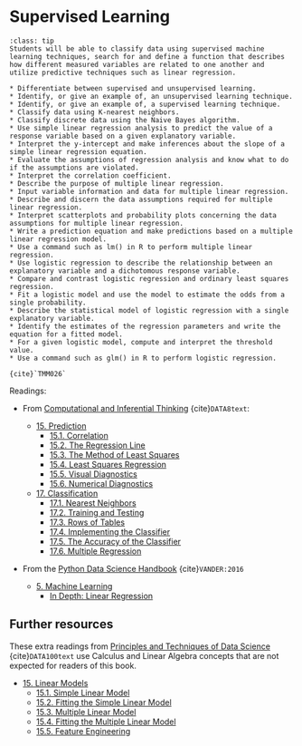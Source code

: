 # Supervised Learning

```{admonition} Learning Outcome
:class: tip
Students will be able to classify data using supervised machine learning techniques, search for and define a function that describes how different measured variables are related to one another and utilize predictive techniques such as linear regression.
```

```{admonition} Sample Tasks
* Differentiate between supervised and unsupervised learning.
* Identify, or give an example of, an unsupervised learning technique.
* Identify, or give an example of, a supervised learning technique.
* Classify data using K-nearest neighbors.
* Classify discrete data using the Naive Bayes algorithm.
* Use simple linear regression analysis to predict the value of a response variable based on a given explanatory variable.
* Interpret the y-intercept and make inferences about the slope of a simple linear regression equation.
* Evaluate the assumptions of regression analysis and know what to do if the assumptions are violated.
* Interpret the correlation coefficient.
* Describe the purpose of multiple linear regression.
* Input variable information and data for multiple linear regression.
* Describe and discern the data assumptions required for multiple linear regression.
* Interpret scatterplots and probability plots concerning the data assumptions for multiple linear regression.
* Write a prediction equation and make predictions based on a multiple linear regression model.
* Use a command such as lm() in R to perform multiple linear regression.
* Use logistic regression to describe the relationship between an explanatory variable and a dichotomous response variable.
* Compare and contrast logistic regression and ordinary least squares regression.
* Fit a logistic model and use the model to estimate the odds from a single probability.
* Describe the statistical model of logistic regression with a single explanatory variable.
* Identify the estimates of the regression parameters and write the equation for a fitted model.
* For a given logistic model, compute and interpret the threshold value.
* Use a command such as glm() in R to perform logistic regression.

{cite}`TMM026`
```
Readings:
* From [Computational and Inferential Thinking](https://inferentialthinking.com/chapters/intro.html) {cite}`DATA8text`:
  - [15. Prediction](https://inferentialthinking.com/chapters/15/Prediction.html)
    * [15.1. Correlation](https://inferentialthinking.com/chapters/15/1/Correlation.html)
    * [15.2. The Regression Line](https://inferentialthinking.com/chapters/15/2/Regression_Line.html)
    * [15.3. The Method of Least Squares](https://inferentialthinking.com/chapters/15/3/Method_of_Least_Squares.html)
    * [15.4. Least Squares Regression](https://inferentialthinking.com/chapters/15/4/Least_Squares_Regression.html)
    * [15.5. Visual Diagnostics](https://inferentialthinking.com/chapters/15/5/Visual_Diagnostics.html)
    * [15.6. Numerical Diagnostics](https://inferentialthinking.com/chapters/15/6/Numerical_Diagnostics.html)
  - [17. Classification](https://inferentialthinking.com/chapters/17/Classification.html)
    * [17.1. Nearest Neighbors](https://inferentialthinking.com/chapters/17/1/Nearest_Neighbors.html)
    * [17.2. Training and Testing](https://inferentialthinking.com/chapters/17/2/Training_and_Testing.html)
    * [17.3. Rows of Tables](https://inferentialthinking.com/chapters/17/3/Rows_of_Tables.html)
    * [17.4. Implementing the Classifier](https://inferentialthinking.com/chapters/17/4/Implementing_the_Classifier.html)
    * [17.5. The Accuracy of the Classifier](https://inferentialthinking.com/chapters/17/5/Accuracy_of_the_Classifier.html)
    * [17.6. Multiple Regression](https://inferentialthinking.com/chapters/17/6/Multiple_Regression.html)
	
* From the [Python Data Science Handbook](https://jakevdp.github.io/PythonDataScienceHandbook/) {cite}`VANDER:2016`
  * [5. Machine Learning](https://jakevdp.github.io/PythonDataScienceHandbook/05.00-machine-learning.html)
	* [In Depth: Linear Regression](https://jakevdp.github.io/PythonDataScienceHandbook/05.06-linear-regression.html)  
	
## Further resources



These extra readings from [Principles and Techniques of Data Science](http://www.textbook.ds100.org/) {cite}`DATA100text` use Calculus and Linear Algebra concepts that are not expected for readers of this book.
* [15. Linear Models](http://www.textbook.ds100.org/ch/15/linear_intro.html)
  * [15.1. Simple Linear Model](http://www.textbook.ds100.org/ch/15/linear_simple.html)
  * [15.2. Fitting the Simple Linear Model](http://www.textbook.ds100.org/ch/15/linear_simple_fit.html)
  * [15.3. Multiple Linear Model](http://www.textbook.ds100.org/ch/15/linear_multi.html)
  * [15.4. Fitting the Multiple Linear Model](http://www.textbook.ds100.org/ch/15/linear_multi_fit.html)
  * [15.5. Feature Engineering](http://www.textbook.ds100.org/ch/15/linear_feature_eng.html)
  
